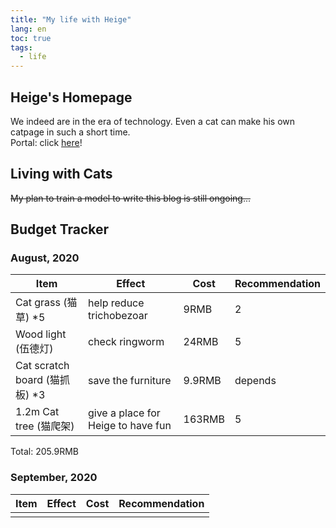```yaml
---
title: "My life with Heige"
lang: en
toc: true
tags:
  - life
---
```

## Heige's Homepage
We indeed are in the era of technology. Even a cat can make his own catpage in such a short time.<br>
Portal: click [here](/homepage/heige/)!

## Living with Cats
~~My plan to train a model to write this blog is still ongoing...~~


## Budget Tracker
### August, 2020

| Item                          | Effect                             | Cost   | Recommendation |
|-------------------------------|------------------------------------|--------|----------------|
| Cat grass (猫草) *5           | help reduce trichobezoar           | 9RMB   | 2              |
| Wood light (伍德灯)           | check ringworm                     | 24RMB  | 5              |
| Cat scratch board (猫抓板) *3 | save the furniture                 | 9.9RMB | depends        |
| 1.2m Cat tree (猫爬架)        | give a place for Heige to have fun | 163RMB | 5              |

Total: 205.9RMB

### September, 2020

| Item                          | Effect                             | Cost   | Recommendation |
|-------------------------------|------------------------------------|--------|----------------|
|            |          |    |               |

